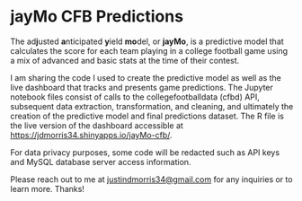 # jayMo CFB Predictions

The ad**j**usted **a**nticipated **y**ield **mo**del, or **jayMo**, is a predictive model that calculates the score for each team playing in a college football game using a mix of advanced and basic stats at the time of their contest.

I am sharing the code I used to create the predictive model as well as the live dashboard that tracks and presents game predictions. The Jupyter notebook files consist of calls to the collegefootballdata (cfbd) API, subsequent data extraction, transformation, and cleaning, and ultimately the creation of the predictive model and final predictions dataset. The R file is the live version of the dashboard accessible at https://jdmorris34.shinyapps.io/jayMo-cfb/.

For data privacy purposes, some code will be redacted such as API keys and MySQL database server access information.

Please reach out to me at justindmorris34@gmail.com for any inquiries or to learn more. Thanks!
